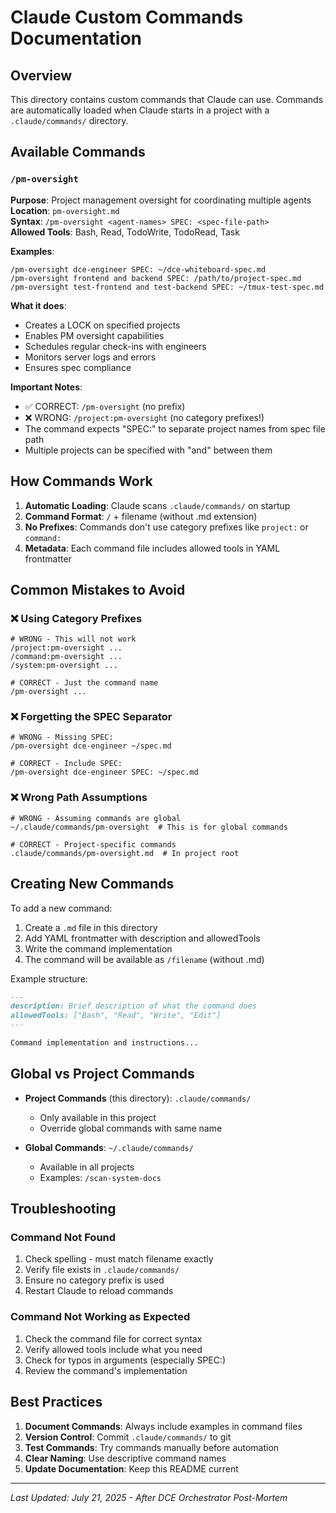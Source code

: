 # Claude Custom Commands Documentation

## Overview
This directory contains custom commands that Claude can use. Commands are automatically loaded when Claude starts in a project with a `.claude/commands/` directory.

## Available Commands

### `/pm-oversight`
**Purpose**: Project management oversight for coordinating multiple agents  
**Location**: `pm-oversight.md`  
**Syntax**: `/pm-oversight <agent-names> SPEC: <spec-file-path>`  
**Allowed Tools**: Bash, Read, TodoWrite, TodoRead, Task

**Examples**:
```
/pm-oversight dce-engineer SPEC: ~/dce-whiteboard-spec.md
/pm-oversight frontend and backend SPEC: /path/to/project-spec.md
/pm-oversight test-frontend and test-backend SPEC: ~/tmux-test-spec.md
```

**What it does**:
- Creates a LOCK on specified projects
- Enables PM oversight capabilities
- Schedules regular check-ins with engineers
- Monitors server logs and errors
- Ensures spec compliance

**Important Notes**:
- ✅ CORRECT: `/pm-oversight` (no prefix)
- ❌ WRONG: `/project:pm-oversight` (no category prefixes!)
- The command expects "SPEC:" to separate project names from spec file path
- Multiple projects can be specified with "and" between them

## How Commands Work

1. **Automatic Loading**: Claude scans `.claude/commands/` on startup
2. **Command Format**: `/` + filename (without .md extension)
3. **No Prefixes**: Commands don't use category prefixes like `project:` or `command:`
4. **Metadata**: Each command file includes allowed tools in YAML frontmatter

## Common Mistakes to Avoid

### ❌ Using Category Prefixes
```
# WRONG - This will not work
/project:pm-oversight ...
/command:pm-oversight ...
/system:pm-oversight ...

# CORRECT - Just the command name
/pm-oversight ...
```

### ❌ Forgetting the SPEC Separator
```
# WRONG - Missing SPEC:
/pm-oversight dce-engineer ~/spec.md

# CORRECT - Include SPEC:
/pm-oversight dce-engineer SPEC: ~/spec.md
```

### ❌ Wrong Path Assumptions
```
# WRONG - Assuming commands are global
~/.claude/commands/pm-oversight  # This is for global commands

# CORRECT - Project-specific commands
.claude/commands/pm-oversight.md  # In project root
```

## Creating New Commands

To add a new command:

1. Create a `.md` file in this directory
2. Add YAML frontmatter with description and allowedTools
3. Write the command implementation
4. The command will be available as `/filename` (without .md)

Example structure:
```markdown
---
description: Brief description of what the command does
allowedTools: ["Bash", "Read", "Write", "Edit"]
---

Command implementation and instructions...
```

## Global vs Project Commands

- **Project Commands** (this directory): `.claude/commands/`
  - Only available in this project
  - Override global commands with same name
  
- **Global Commands**: `~/.claude/commands/`
  - Available in all projects
  - Examples: `/scan-system-docs`

## Troubleshooting

### Command Not Found
1. Check spelling - must match filename exactly
2. Verify file exists in `.claude/commands/`
3. Ensure no category prefix is used
4. Restart Claude to reload commands

### Command Not Working as Expected
1. Check the command file for correct syntax
2. Verify allowed tools include what you need
3. Check for typos in arguments (especially SPEC:)
4. Review the command's implementation

## Best Practices

1. **Document Commands**: Always include examples in command files
2. **Version Control**: Commit `.claude/commands/` to git
3. **Test Commands**: Try commands manually before automation
4. **Clear Naming**: Use descriptive command names
5. **Update Documentation**: Keep this README current

---

*Last Updated: July 21, 2025 - After DCE Orchestrator Post-Mortem*
